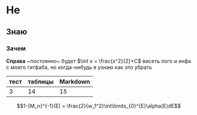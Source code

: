 # Не 

## Знаю 

### Зачем

**Справа** ~постоянно~ будет $\int x = \frac{x^2}{2}+C$  висеть лого и инфа c моего гитфаба, но когда-нибудь я узнаю как это убрать



| тест | таблицы | Markdown |
| ---- | ------- | -------- |
| 3    | 14      | 15       |

$$1-{M_n}^{-1}(E) = \frac{2}{w_1^2}\int\limits_{0}^{E}\alpha(E)dE$$

